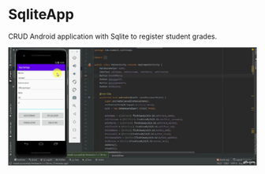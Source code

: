 # SqliteApp

CRUD Android application with Sqlite to register student grades.

![Demonstration](https://github.com/jaquelinemara/SqliteApp/blob/master/img/gif.gif)

